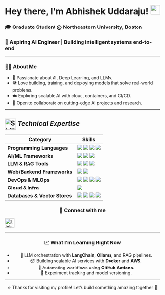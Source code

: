 # Hey there, I'm Abhishek Uddaraju! <img src="https://raw.githubusercontent.com/MartinHeinz/MartinHeinz/master/wave.gif" width="30px">

### 🎓 Graduate Student @ Northeastern University, Boston  
### 🤖 Aspiring AI Engineer | Building intelligent systems end-to-end

---

### 🧑‍💻 About Me

- 🎯 Passionate about AI, Deep Learning, and LLMs.
- 🛠️ Love building, training, and deploying models that solve real-world problems.
- ☁️ Exploring scalable AI with cloud, containers, and CI/CD.
- 🤝 Open to collaborate on cutting-edge AI projects and research.

---

## <img align="center" alt="Skills" width="35px" src="https://img.shields.io/badge/🛠️-Technical_Skills-yellow"/> _Technical Expertise_

<div align="center">
  
| Category | Skills |
|----------|--------|
| **Programming Languages** | <img src="https://img.shields.io/badge/Python-3776AB?style=flat-square&logo=python&logoColor=white"/> <img src="https://img.shields.io/badge/Go-00ADD8?style=flat-square&logo=go&logoColor=white"/> <img src="https://img.shields.io/badge/C++-00599C?style=flat-square&logo=c%2B%2B&logoColor=white"/> <img src="https://img.shields.io/badge/SQL-4479A1?style=flat-square&logo=mysql&logoColor=white"/> |
| **AI/ML Frameworks** | <img src="https://img.shields.io/badge/PyTorch-EE4C2C?style=flat-square&logo=pytorch&logoColor=white"/> <img src="https://img.shields.io/badge/TensorFlow-FF6F00?style=flat-square&logo=tensorflow&logoColor=white"/> <img src="https://img.shields.io/badge/OpenCV-5C3EE8?style=flat-square&logo=opencv&logoColor=white"/> |
| **LLM & RAG Tools** | <img src="https://img.shields.io/badge/LangChain-000000?style=flat-square&logo=chainlink&logoColor=white"/> <img src="https://img.shields.io/badge/Ollama-000000?style=flat-square&logo=openai&logoColor=white"/> <img src="https://img.shields.io/badge/FAISS-00599C?style=flat-square&logo=meta&logoColor=white"/> 
| **Web/Backend Frameworks** | <img src="https://img.shields.io/badge/FastAPI-009688?style=flat-square&logo=fastapi&logoColor=white"/> <img src="https://img.shields.io/badge/Django-092E20?style=flat-square&logo=django&logoColor=white"/> |
| **DevOps & MLOps** | <img src="https://img.shields.io/badge/Linux-FCC624?style=flat-square&logo=linux&logoColor=black"/> <img src="https://img.shields.io/badge/Docker-2496ED?style=flat-square&logo=docker&logoColor=white"/> <img src="https://img.shields.io/badge/Git-F05032?style=flat-square&logo=git&logoColor=white"/> <img src="https://img.shields.io/badge/GitHub_Actions-2088FF?style=flat-square&logo=github-actions&logoColor=white"/> |
| **Cloud & Infra** | <img src="https://img.shields.io/badge/AWS-232F3E?style=flat-square&logo=amazon-aws&logoColor=white"/> |
| **Databases & Vector Stores** | <img src="https://img.shields.io/badge/PostgreSQL-4169E1?style=flat-square&logo=postgresql&logoColor=white"/> <img src="https://img.shields.io/badge/SQL-4479A1?style=flat-square&logo=mysql&logoColor=white"/> <img src="https://img.shields.io/badge/MongoDB-47A248?style=flat-square&logo=mongodb&logoColor=white"/> <img src="https://img.shields.io/badge/Pinecone-000000?style=flat-square&logo=pinecone&logoColor=white"/> |



### 🤝 Connect with me

<p align="left">
  <a href="https://www.linkedin.com/in/abhishek-uddaraju" target="_blank">
    <img alt="LinkedIn" width="30px" src="https://raw.githubusercontent.com/rahulbanerjee26/githubAboutMeGenerator/main/icons/linked-in-alt.svg" />
  </a>
</p>

---

### 📈 What I’m Learning Right Now

- 🧩 LLM orchestration with **LangChain**, **Ollama**, and RAG pipelines.
- 📦 Building scalable AI services with **Docker** and **AWS**.
- 🔄 Automating workflows using **GitHub Actions**.
- 🧪 Experiment tracking and model versioning.

---

⭐️ Thanks for visiting my profile! Let’s build something amazing together 🚀
